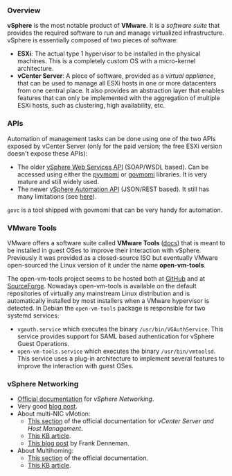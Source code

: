 ### Overview

**vSphere** is the most notable product of **VMware**. It is a _software suite_ that provides the required software to run and manage virtualized infrastructure. vSphere is essentially composed of two pieces of software:

* **ESXi**: The actual type 1 hypervisor to be installed in the physical machines. This is a completely custom OS with a micro-kernel architecture.
* **vCenter Server**: A piece of software, provided as a _virtual appliance_, that can be used to manage all ESXi hosts in one or more datacenters from one central place. It also provides an abstraction layer that enables features that can only be implemented with the  aggregation of multiple ESXi hosts, such as clustering, high availability, etc.

### APIs

Automation of management tasks can be done using one of the two APIs exposed by vCenter Server (only for the paid version; the free ESXi version doesn't expose these APIs):

* The older [vSphere Web Services API](https://developer.vmware.com/apis/1192/vsphere) (SOAP/WSDL based). Can be accessed using either the [pyvmomi](https://github.com/vmware/pyvmomi) or [govmomi](https://github.com/vmware/govmomi) libraries. It is very mature and still widely used.
* The newer [vSphere Automation API](https://developer.vmware.com/apis/vsphere-automation/latest/) (JSON/REST based). It still has many limitations (see [here](https://mist.io/blog/2020-05-27-vmware-please-improve-vspheres-restful-api)).

`govc` is a tool shipped with govmomi that can be very handy for automation.

### VMware Tools

VMware offers a software suite called **VMware Tools** ([docs](https://docs.vmware.com/en/VMware-Tools/index.html)) that is meant to be installed in guest OSes to improve their interaction with vSphere. Previously it was provided as a closed-source ISO but eventually VMware open-sourced the Linux version of it under the name **open-vm-tools**.

The open-vm-tools project seems to be hosted both at [GitHub](https://github.com/vmware/open-vm-tools) and at [SourceForge](http://sourceforge.net/projects/open-vm-tools/). Nowadays open-vm-tools is available on the default repositories of virtually any mainstream Linux distribution and is automatically installed by most installers when a VMware hypervisor is detected. In Debian the `open-vm-tools` package is responsible for two systemd services:

- `vgauth.service` which executes the binary `/usr/bin/VGAuthService`. This service provides support for SAML based authentication for vSphere Guest Operations.
- `open-vm-tools.service` which executes the binary `/usr/bin/vmtoolsd`. This service uses a plug-in architecture to implement several features to improve the interaction with guest OSes.

### vSphere Networking

- [Official documentation](https://docs.vmware.com/en/VMware-vSphere/8.0/vsphere-networking/GUID-35B40B0B-0C13-43B2-BC85-18C9C91BE2D4.html) for _vSphere Networking_.
- Very good [blog post](https://fastreroute.com/vsphere-esxi-networking-guide-standard-switches/).
- About multi-NIC vMotion:
	- [This section](https://docs.vmware.com/en/VMware-vSphere/8.0/vsphere-vcenter-esxi-management/GUID-30FAA00F-D5F3-475D-820E-5D45517AC18E.html) of the official documentation for _vCenter Server and Host Management_.
	- [This KB article](https://knowledge.broadcom.com/external/article?legacyId=2007467).
	- [This blog post](https://frankdenneman.nl/2012/12/18/designing-your-vmotion-network/) by Frank Denneman.
- About Multihoming:
	- [This section](https://docs.vmware.com/en/VMware-vSphere/8.0/vsphere-networking/GUID-D4191320-209E-4CB5-A709-C8741E713348.html) of the official documentation.
	- [This KB article](https://knowledge.broadcom.com/external/article?legacyId=2010877).